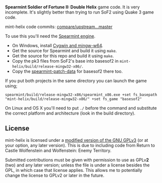 **Spearmint Soldier of Fortune II: Double Helix** game code. It is very incomplete. It's slightly better than trying to run SoF2 using Quake 3 game code.

mint-helix code commits: [compare/upstream...master](https://github.com/zturtleman/mint-helix/compare/upstream...master)

To use this you'll need the [Spearmint engine](https://github.com/zturtleman/spearmint).

  * On Windows, install [Cygwin and mingw-w64](https://github.com/zturtleman/spearmint/wiki/Compiling#windows).
  * Get the source for Spearmint and build it using `make`.
  * Get the source for this repo and build it using `make`.
  * Copy the pk3 files from SoF2's base into basesof2 in `mint-helix/build/release-mingw32-x86/`.
  * Copy the [spearmint-patch-data](https://github.com/zturtleman/spearmint-patch-data) for basesof2 there too.

If you put both projects in the same directory you can launch the game using;

    spearmint/build/release-mingw32-x86/spearmint_x86.exe +set fs_basepath "mint-helix/build/release-mingw32-x86/" +set fs_game "basesof2"

On Linux and OS X you'll need to put `./` before the command and substitute the correct platform and architecture (look in the build directory).

## License

mint-helix is licensed under a [modified version of the GNU GPLv3](COPYING.txt#L625) (or at your option, any later version). This is due to including code from Return to Castle Wolfenstein and Wolfenstein: Enemy Territory.

Submitted contributions must be given with permission to use as GPLv**2** (two) and any later version; unless the file is under a license besides the GPL, in which case that license applies. This allows me to potentially change the license to GPLv2 or later in the future.
